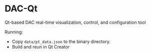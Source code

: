 # DAC-Qt
Qt-based DAC real-time visualization, control, and configuration tool

Running:
- Copy `data/pt_data.json` to the binary directory.
- Build and reun in Qt Creator
